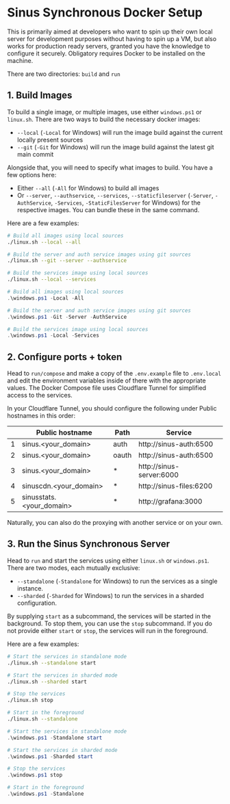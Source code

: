 # Sinus Synchronous Docker Setup
This is primarily aimed at developers who want to spin up their own local server for development purposes without having to spin up a VM, but also works for production ready servers, granted you have the knowledge to configure it securely.
Obligatory requires Docker to be installed on the machine.

There are two directories: `build` and `run`

## 1. Build Images
To build a single image, or multiple images, use either `windows.ps1` or `linux.sh`.
There are two ways to build the necessary docker images:
- `--local` (`-Local` for Windows) will run the image build against the current locally present sources
- `--git` (`-Git` for Windows) will run the image build against the latest git main commit

Alongside that, you will need to specify what images to build. You have a few options here:
- Either `--all` (`-All` for Windows) to build all images
- Or `--server`, `--authservice`, `--services`, `--staticfileserver` (`-Server`, `-AuthService`, `-Services`, `-StaticFilesServer` for Windows) for the respective images. You can bundle these in the same command.

Here are a few examples:

```bash
# Build all images using local sources
./linux.sh --local --all

# Build the server and auth service images using git sources
./linux.sh --git --server --authservice

# Build the services image using local sources
./linux.sh --local --services
```

```ps1
# Build all images using local sources
.\windows.ps1 -Local -All

# Build the server and auth service images using git sources
.\windows.ps1 -Git -Server -AuthService

# Build the services image using local sources
.\windows.ps1 -Local -Services
```


## 2. Configure ports + token
Head to `run/compose` and make a copy of the `.env.example` file to `.env.local` and edit the environment variables inside of there with the appropriate values.
The Docker Compose file uses Cloudflare Tunnel for simplified access to the services.

In your Cloudflare Tunnel, you should configure the following under Public hostnames in this order:

|   | Public hostname          | Path  | Service                  |
|---|--------------------------|-------|--------------------------|
| 1 | sinus.<your_domain>      | auth  | http://sinus-auth:6500   |
| 2 | sinus.<your_domain>      | oauth | http://sinus-auth:6500   |
| 3 | sinus.<your_domain>      | *     | http://sinus-server:6000 |
| 4 | sinuscdn.<your_domain>   | *     | http://sinus-files:6200  |
| 5 | sinusstats.<your_domain> | *     | http://grafana:3000      |

Naturally, you can also do the proxying with another service or on your own.

## 3. Run the Sinus Synchronous Server
Head to `run` and start the services using either `linux.sh` or `windows.ps1`.
There are two modes, each mutually exclusive:
- `--standalone` (`-Standalone` for Windows) to run the services as a single instance.
- `--sharded` (`-Sharded` for Windows) to run the services in a sharded configuration.

By supplying `start` as a subcommand, the services will be started in the background. To stop them, you can use the `stop` subcommand.
If you do not provide either `start` or `stop`, the services will run in the foreground.

Here are a few examples:

```bash
# Start the services in standalone mode
./linux.sh --standalone start

# Start the services in sharded mode
./linux.sh --sharded start

# Stop the services
./linux.sh stop

# Start in the foreground
./linux.sh --standalone
```

```ps1
# Start the services in standalone mode
.\windows.ps1 -Standalone start

# Start the services in sharded mode
.\windows.ps1 -Sharded start

# Stop the services
.\windows.ps1 stop

# Start in the foreground
.\windows.ps1 -Standalone
```
